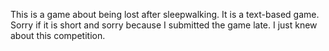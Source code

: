 This is a game about being lost after sleepwalking.
It is a text-based game. Sorry if it is short and sorry because I submitted the game late. I just knew about this competition.